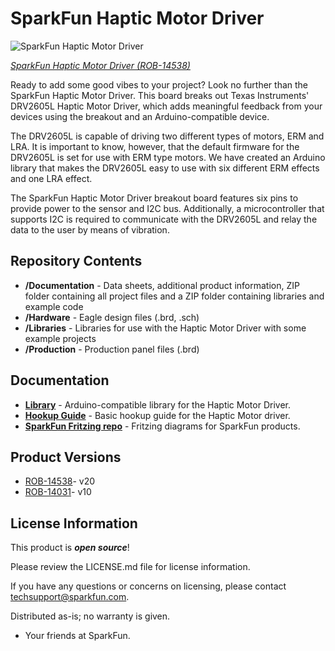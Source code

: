 SparkFun Haptic Motor Driver
========================================	

![SparkFun Haptic Motor Driver](https://cdn.sparkfun.com//assets/parts/1/2/6/5/5/14538-SparkFun_Haptic_Motor_Driver-DRV2605L-01.jpg)	
	
[*SparkFun Haptic Motor Driver (ROB-14538)*](https://www.sparkfun.com/products/14538)	
	
Ready to add some good vibes to your project? Look no further than the SparkFun Haptic Motor Driver. This board breaks out Texas Instruments' DRV2605L Haptic Motor Driver, which adds meaningful feedback from your devices using the breakout and an Arduino-compatible device.	

The DRV2605L is capable of driving two different types of motors, ERM and LRA. It is important to know, however, that the default firmware for the DRV2605L is set for use with ERM type motors. We have created an Arduino library that makes the DRV2605L easy to use with six different ERM effects and one LRA effect.	
	
The SparkFun Haptic Motor Driver breakout board features six pins to provide power to the sensor and I2C bus. Additionally, a microcontroller that supports I2C is required to communicate with the DRV2605L and relay the data to the user by means of vibration. 	
	
Repository Contents	
---------------	

* **/Documentation** - Data sheets, additional product information, ZIP folder containing all project files and a ZIP folder containing libraries and example code 	
* **/Hardware** - Eagle design files (.brd, .sch)	
* **/Libraries** - Libraries for use with the Haptic Motor Driver with some example projects 	
* **/Production** - Production panel files (.brd)	

Documentation	
---------------	
* **[Library](https://github.com/sparkfun/Haptic_Motor_Driver)** - Arduino-compatible library for the Haptic Motor Driver.	
* **[Hookup Guide](https://learn.sparkfun.com/tutorials/haptic-motor-driver-hook-up-guide)** - Basic hookup guide for the Haptic Motor driver. 	
* **[SparkFun Fritzing repo](https://github.com/sparkfun/Fritzing_Parts)** - Fritzing diagrams for SparkFun products.	

Product Versions
---------------
* [ROB-14538](https://www.sparkfun.com/products/14538)- v20
* [ROB-14031](https://www.sparkfun.com/products/retired/14031)- v10

License Information
---------------

This product is _**open source**_! 

Please review the LICENSE.md file for license information. 

If you have any questions or concerns on licensing, please contact techsupport@sparkfun.com.

Distributed as-is; no warranty is given.

- Your friends at SparkFun.

_<COLLABORATION CREDIT>_
